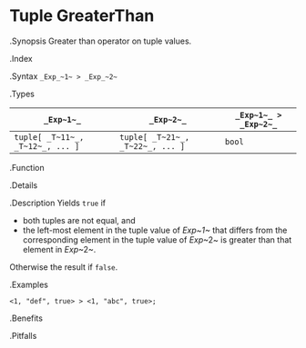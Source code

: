 # Tuple GreaterThan

.Synopsis
Greater than operator on tuple values.

.Index
>

.Syntax
`_Exp_~1~ > _Exp_~2~`

.Types


| `_Exp~1~_`                      |  `_Exp~2~_`                      | `_Exp~1~_ > _Exp~2~_`  |
| --- | --- | --- |
| `tuple[ _T~11~_, _T~12~_, ... ]` |  `tuple[ _T~21~_, _T~22~_, ... ]` | `bool`                |


.Function

.Details

.Description
Yields `true` if 

*  both tuples are not equal, and
*  the left-most element in the tuple value of _Exp~1~_ that differs from the corresponding element in the tuple 
value of _Exp_~2~ is greater than that element in _Exp_~2~.


Otherwise the result if `false`.

.Examples
```rascal-shell
<1, "def", true> > <1, "abc", true>;
```

.Benefits

.Pitfalls

